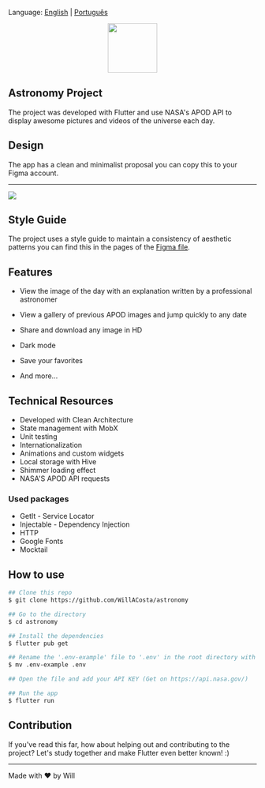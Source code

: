 Language: [English](https://github.com/WillACosta/astronomy) | [Português](https://github.com/WillACosta/astronomy/tree/main/translations/pt-BR)

<center>
  <img src="https://imgur.com/U1p21DT.png" width="100" height="100"/>
</center>

## Astronomy Project

The project was developed with Flutter and use NASA's APOD API to display awesome pictures and videos of the universe each day.

## Design

The app has a clean and minimalist proposal you can copy this to your Figma account.

---

<img src='https://i.imgur.com/KIzTLgV.jpg' />

## Style Guide

The project uses a style guide to maintain a consistency of aesthetic patterns you can find this in the pages of the [Figma file](https://www.figma.com/file/3vfTFRteEH1hAvT6D5igl0/Astronomy-App-Concept?node-id=157%3A14).

## Features

- View the image of the day with an explanation written by a professional astronomer

- View a gallery of previous APOD images and jump quickly to any date

- Share and download any image in HD

- Dark mode

- Save your favorites

- And more...

## Technical Resources

- Developed with Clean Architecture
- State management with MobX
- Unit testing
- Internationalization
- Animations and custom widgets
- Local storage with Hive
- Shimmer loading effect
- NASA'S APOD API requests

### Used packages

- GetIt - Service Locator
- Injectable - Dependency Injection
- HTTP
- Google Fonts
- Mocktail

## How to use

```bash
## Clone this repo
$ git clone https://github.com/WillACosta/astronomy

## Go to the directory
$ cd astronomy

## Install the dependencies
$ flutter pub get

## Rename the '.env-example' file to '.env' in the root directory with
$ mv .env-example .env

## Open the file and add your API KEY (Get on https://api.nasa.gov/)

## Run the app
$ flutter run
```

## Contribution

If you've read this far, how about helping out and contributing to the project? Let's study together and make Flutter even better known! :)

---

Made with ❤️ by Will
